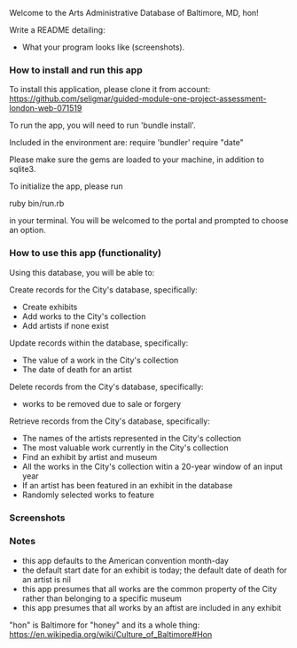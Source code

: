 Welcome to the Arts Administrative Database of Baltimore, MD, hon! 

 Write a README detailing:
  <!-- * How to install your application. -->
  <!-- * How to run your application. -->
  <!-- * How to use your application (commands that can be run). -->
  * What your program looks like (screenshots).

### How to install and run this app

To install this application, please clone it from account: 
https://github.com/seligmar/guided-module-one-project-assessment-london-web-071519

To run the app, you will need to run 'bundle install'. 

Included in the environment are: 
require 'bundler'
require "date"

Please make sure the gems are loaded to your machine, in addition to sqlite3.

To initialize the app, please run 

ruby bin/run.rb

in your terminal. You will be welcomed to the portal and prompted to choose an option. 

### How to use this app (functionality)

Using this database, you will be able to: 

Create records for the City's database, specifically:

* Create exhibits 
* Add works to the City's collection
* Add artists if none exist

Update records within the database, specifically: 

* The value of a work in the City's collection 
* The date of death for an artist

Delete records from the City's database, specifically: 

* works to be removed due to sale or forgery 

Retrieve records from the City's database, specifically: 

* The names of the artists represented in the City's collection 
* The most valuable work currently in the City's collection 
* Find an exhibit by artist and museum
* All the works in the City's collection witin a 20-year window of an input year 
* If an artist has been featured in an exhibit in the database 
* Randomly selected works to feature 

### Screenshots 

### Notes 

* this app defaults to the American convention month-day 
* the default start date for an exhibit is today; the default date of death for an artist is nil 
* this app presumes that all works are the common property of the City rather than belonging to a specific museum
* this app presumes that all works by an aftist are included in any exhibit

"hon" is Baltimore for "honey" and its a whole thing:  
https://en.wikipedia.org/wiki/Culture_of_Baltimore#Hon 